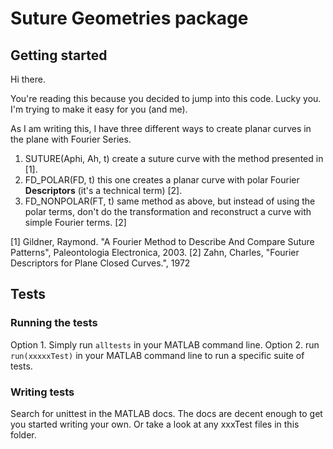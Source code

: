 # Suture Geometries package
## Getting started
Hi there.

You're reading this because you decided to jump into this code.
Lucky you. I'm trying to make it easy for you (and me).

As I am writing this, I have three different ways to create planar
curves in the plane with Fourier Series.

  1. SUTURE(Aphi, Ah, t)  create a suture curve with the method
presented in [1].
  2. FD_POLAR(FD, t)  this one creates a planar curve with
polar Fourier **Descriptors** (it's a technical term) [2].
  3. FD_NONPOLAR(FT, t)  same method as above, but instead of
using the polar terms, don't do the transformation and reconstruct a
curve with simple Fourier terms. [2]

 [1]  Gildner, Raymond. "A Fourier Method to Describe And Compare
      Suture Patterns", Paleontologia Electronica, 2003.
 [2]  Zahn, Charles, "Fourier Descriptors for Plane Closed Curves.", 1972

## Tests
### Running the tests
Option 1. Simply run `alltests` in your MATLAB command line.
Option 2. run `run(xxxxxTest)` in your MATLAB command line to run a
specific suite of tests.

### Writing tests
Search for unittest in the MATLAB docs. The docs are decent enough
to get you started writing your own. Or take a look at any xxxTest
files in this folder.
